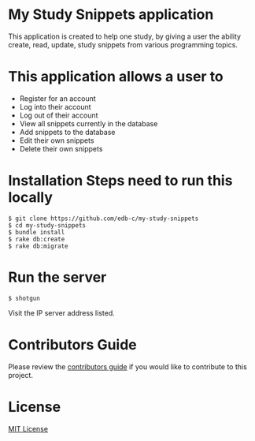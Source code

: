 # My Study Snippets application
This application is created to help one study, by giving a user the ability create, read, update, study snippets from various programming topics.

# This application allows a user to
  - Register for an account
  - Log into their account
  - Log out of their account
  - View all snippets currently in the database
  - Add snippets to the database
  - Edit their own snippets
  - Delete their own snippets

# Installation Steps need to run this locally

    $ git clone https://github.com/edb-c/my-study-snippets
    $ cd my-study-snippets
    $ bundle install
    $ rake db:create  
    $ rake db:migrate

# Run the server

    $ shotgun

Visit the IP server address listed.

# Contributors Guide
Please review the [contributors guide](https://github.com/edb-c/my-study-snippets/blob/master/contributers-guide.md) if you would like to contribute to this project.

# License
[MIT License](https://github.com/edb-c/my-study-snippets/blob/master/LICENSE)
